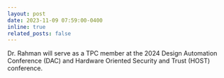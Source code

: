 ```yaml
---
layout: post
date: 2023-11-09 07:59:00-0400
inline: true
related_posts: false
---
```


Dr. Rahman will serve as a TPC member at the 2024 Design Automation Conference (DAC) and Hardware Oriented Security and Trust (HOST) conference.
